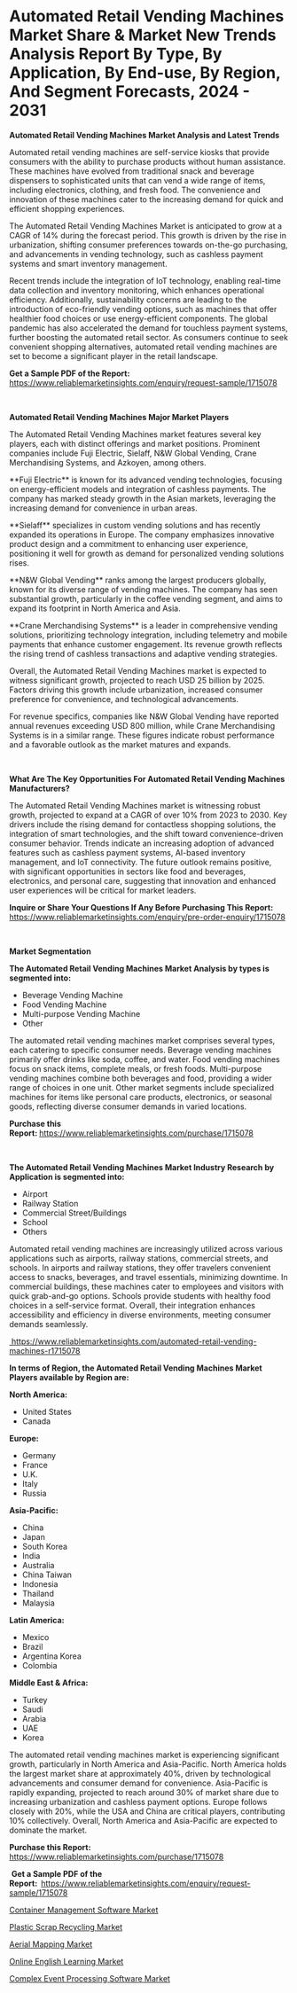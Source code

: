 <p><h1>Automated Retail Vending Machines Market Share & Market New Trends Analysis Report By Type, By Application, By End-use, By Region, And Segment Forecasts, 2024 - 2031</h1></p><p><strong>Automated Retail Vending Machines Market Analysis and Latest Trends</strong></p>
<p><p>Automated retail vending machines are self-service kiosks that provide consumers with the ability to purchase products without human assistance. These machines have evolved from traditional snack and beverage dispensers to sophisticated units that can vend a wide range of items, including electronics, clothing, and fresh food. The convenience and innovation of these machines cater to the increasing demand for quick and efficient shopping experiences.</p><p>The Automated Retail Vending Machines Market is anticipated to grow at a CAGR of 14% during the forecast period. This growth is driven by the rise in urbanization, shifting consumer preferences towards on-the-go purchasing, and advancements in vending technology, such as cashless payment systems and smart inventory management.</p><p>Recent trends include the integration of IoT technology, enabling real-time data collection and inventory monitoring, which enhances operational efficiency. Additionally, sustainability concerns are leading to the introduction of eco-friendly vending options, such as machines that offer healthier food choices or use energy-efficient components. The global pandemic has also accelerated the demand for touchless payment systems, further boosting the automated retail sector. As consumers continue to seek convenient shopping alternatives, automated retail vending machines are set to become a significant player in the retail landscape.</p></p>
<p><strong>Get a Sample PDF of the Report:&nbsp;</strong> <a href="https://www.reliablemarketinsights.com/enquiry/request-sample/1715078?utm_campaign=1425&utm_medium=2&utm_source=Github&utm_content=ia&utm_term=23102024&utm_id=automated-retail-vending-machines">https://www.reliablemarketinsights.com/enquiry/request-sample/1715078</a></p>
<p>&nbsp;</p>
<p><strong>Automated Retail Vending Machines Major Market Players</strong></p>
<p><p>The Automated Retail Vending Machines market features several key players, each with distinct offerings and market positions. Prominent companies include Fuji Electric, Sielaff, N&W Global Vending, Crane Merchandising Systems, and Azkoyen, among others.</p><p>**Fuji Electric** is known for its advanced vending technologies, focusing on energy-efficient models and integration of cashless payments. The company has marked steady growth in the Asian markets, leveraging the increasing demand for convenience in urban areas.</p><p>**Sielaff** specializes in custom vending solutions and has recently expanded its operations in Europe. The company emphasizes innovative product design and a commitment to enhancing user experience, positioning it well for growth as demand for personalized vending solutions rises.</p><p>**N&W Global Vending** ranks among the largest producers globally, known for its diverse range of vending machines. The company has seen substantial growth, particularly in the coffee vending segment, and aims to expand its footprint in North America and Asia.</p><p>**Crane Merchandising Systems** is a leader in comprehensive vending solutions, prioritizing technology integration, including telemetry and mobile payments that enhance customer engagement. Its revenue growth reflects the rising trend of cashless transactions and adaptive vending strategies.</p><p>Overall, the Automated Retail Vending Machines market is expected to witness significant growth, projected to reach USD 25 billion by 2025. Factors driving this growth include urbanization, increased consumer preference for convenience, and technological advancements.</p><p>For revenue specifics, companies like N&W Global Vending have reported annual revenues exceeding USD 800 million, while Crane Merchandising Systems is in a similar range. These figures indicate robust performance and a favorable outlook as the market matures and expands.</p></p>
<p>&nbsp;</p>
<p><strong>What Are The Key Opportunities For Automated Retail Vending Machines Manufacturers?</strong></p>
<p><p>The Automated Retail Vending Machines market is witnessing robust growth, projected to expand at a CAGR of over 10% from 2023 to 2030. Key drivers include the rising demand for contactless shopping solutions, the integration of smart technologies, and the shift toward convenience-driven consumer behavior. Trends indicate an increasing adoption of advanced features such as cashless payment systems, AI-based inventory management, and IoT connectivity. The future outlook remains positive, with significant opportunities in sectors like food and beverages, electronics, and personal care, suggesting that innovation and enhanced user experiences will be critical for market leaders.</p></p>
<p><strong>Inquire or Share Your Questions If Any Before Purchasing This Report:</strong> <a href="https://www.reliablemarketinsights.com/enquiry/pre-order-enquiry/1715078?utm_campaign=1425&utm_medium=2&utm_source=Github&utm_content=ia&utm_term=23102024&utm_id=automated-retail-vending-machines">https://www.reliablemarketinsights.com/enquiry/pre-order-enquiry/1715078</a></p>
<p>&nbsp;</p>
<p><strong>Market Segmentation</strong></p>
<p><strong>The Automated Retail Vending Machines Market Analysis by types is segmented into:</strong></p>
<p><ul><li>Beverage Vending Machine</li><li>Food Vending Machine</li><li>Multi-purpose Vending Machine</li><li>Other</li></ul></p>
<p><p>The automated retail vending machines market comprises several types, each catering to specific consumer needs. Beverage vending machines primarily offer drinks like soda, coffee, and water. Food vending machines focus on snack items, complete meals, or fresh foods. Multi-purpose vending machines combine both beverages and food, providing a wider range of choices in one unit. Other market segments include specialized machines for items like personal care products, electronics, or seasonal goods, reflecting diverse consumer demands in varied locations.</p></p>
<p><strong>Purchase this Report:&nbsp;</strong><a href="https://www.reliablemarketinsights.com/purchase/1715078?utm_campaign=1425&utm_medium=2&utm_source=Github&utm_content=ia&utm_term=23102024&utm_id=automated-retail-vending-machines">https://www.reliablemarketinsights.com/purchase/1715078</a></p>
<p>&nbsp;</p>
<p><strong>The Automated Retail Vending Machines Market Industry Research by Application is segmented into:</strong></p>
<p><ul><li>Airport</li><li>Railway Station</li><li>Commercial Street/Buildings</li><li>School</li><li>Others</li></ul></p>
<p><p>Automated retail vending machines are increasingly utilized across various applications such as airports, railway stations, commercial streets, and schools. In airports and railway stations, they offer travelers convenient access to snacks, beverages, and travel essentials, minimizing downtime. In commercial buildings, these machines cater to employees and visitors with quick grab-and-go options. Schools provide students with healthy food choices in a self-service format. Overall, their integration enhances accessibility and efficiency in diverse environments, meeting consumer demands seamlessly.</p></p>
<p><a href="https://www.reliablemarketinsights.com/automated-retail-vending-machines-r1715078?utm_campaign=1425&utm_medium=2&utm_source=Github&utm_content=ia&utm_term=23102024&utm_id=automated-retail-vending-machines">&nbsp;https://www.reliablemarketinsights.com/automated-retail-vending-machines-r1715078</a></p>
<p><strong>In terms of Region, the Automated Retail Vending Machines Market Players available by Region are:</strong></p>
<p>
    <p> <strong> North America: </strong>
        <ul>
            <li>United States</li>
            <li>Canada</li>
        </ul>
        </p> 
    <p> <strong> Europe: </strong>
        <ul>
            <li>Germany</li>
            <li>France</li>
            <li>U.K.</li>
            <li>Italy</li>
            <li>Russia</li>
        </ul>
        </p> 
    <p> <strong> Asia-Pacific: </strong>
        <ul>
            <li>China</li>
            <li>Japan</li>
            <li>South Korea</li>
            <li>India</li>
            <li>Australia</li>
            <li>China Taiwan</li>
            <li>Indonesia</li>
            <li>Thailand</li>
            <li>Malaysia</li>
        </ul>
        </p> 
    <p> <strong> Latin America: </strong>
        <ul>
            <li>Mexico</li>
            <li>Brazil</li>
            <li>Argentina Korea</li>
            <li>Colombia</li>
        </ul>
        </p> 
    <p> <strong> Middle East & Africa: </strong>
        <ul>
            <li>Turkey</li>
            <li>Saudi</li>
            <li>Arabia</li>
            <li>UAE</li>
            <li>Korea</li>
        </ul>
    </p>
    </p>
<p><p>The automated retail vending machines market is experiencing significant growth, particularly in North America and Asia-Pacific. North America holds the largest market share at approximately 40%, driven by technological advancements and consumer demand for convenience. Asia-Pacific is rapidly expanding, projected to reach around 30% of market share due to increasing urbanization and cashless payment options. Europe follows closely with 20%, while the USA and China are critical players, contributing 10% collectively. Overall, North America and Asia-Pacific are expected to dominate the market.</p></p>
<p><strong>Purchase this Report: </strong><a href="https://www.reliablemarketinsights.com/purchase/1715078?utm_campaign=1425&utm_medium=2&utm_source=Github&utm_content=ia&utm_term=23102024&utm_id=automated-retail-vending-machines">https://www.reliablemarketinsights.com/purchase/1715078</a></p>
<p>&nbsp;<strong>Get a Sample PDF of the Report:&nbsp;&nbsp;</strong><a href="https://www.reliablemarketinsights.com/enquiry/request-sample/1715078?utm_campaign=1425&utm_medium=2&utm_source=Github&utm_content=ia&utm_term=23102024&utm_id=automated-retail-vending-machines">https://www.reliablemarketinsights.com/enquiry/request-sample/1715078</a></p>
<p><strong></strong></p>
<p><p><a href="https://www.linkedin.com/pulse/container-management-software-market-overview-forecast-fyxae?utm_campaign=1425&utm_medium=2&utm_source=Github&utm_content=ia&utm_term=23102024&utm_id=automated-retail-vending-machines">Container Management Software Market</a></p><p><a href="https://www.linkedin.com/pulse/plastic-scrap-recycling-market-essentials-key-players-demand-0ucje?utm_campaign=1425&utm_medium=2&utm_source=Github&utm_content=ia&utm_term=23102024&utm_id=automated-retail-vending-machines">Plastic Scrap Recycling Market</a></p><p><a href="https://www.linkedin.com/pulse/aerial-mapping-market-shifts-strategic-analysis-2024-2031-2r2je?utm_campaign=1425&utm_medium=2&utm_source=Github&utm_content=ia&utm_term=23102024&utm_id=automated-retail-vending-machines">Aerial Mapping Market</a></p><p><a href="https://www.linkedin.com/pulse/market-insights-global-online-english-learning-forecast-innovation-y7xfe?utm_campaign=1425&utm_medium=2&utm_source=Github&utm_content=ia&utm_term=23102024&utm_id=automated-retail-vending-machines">Online English Learning Market</a></p><p><a href="https://www.linkedin.com/pulse/complex-event-processing-software-market-outlook-forecast-aguee?utm_campaign=1425&utm_medium=2&utm_source=Github&utm_content=ia&utm_term=23102024&utm_id=automated-retail-vending-machines">Complex Event Processing Software Market</a></p></p>